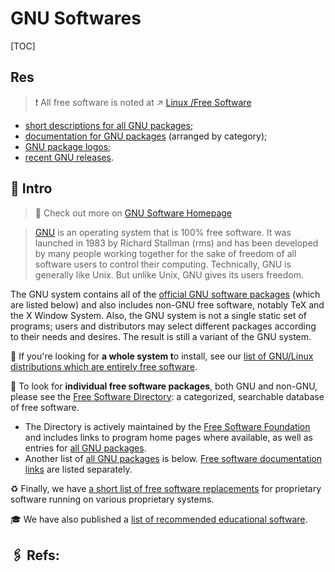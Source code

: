 # GNU Softwares

[TOC]

## Res
> ❗ All free software is noted at ↗ [Linux /Free Software](../🪓%20Free%20Software/Free%20Software.md)


- [short descriptions for all GNU packages](https://www.gnu.org/manual/blurbs.html);
- [documentation for GNU packages](https://www.gnu.org/manual/manual.html) (arranged by category);
- [GNU package logos](https://www.gnu.org/graphics/package-logos.html);
- [recent GNU releases](https://www.gnu.org/software/recent-releases.html).



## 🐌 Intro
> 🔗 Check out more on [GNU Software Homepage](https://www.gnu.org/software/#navigation)

>  [GNU](https://www.gnu.org/gnu/about-gnu.html) is an operating system that is 100% free software. It was launched in 1983 by Richard Stallman (rms) and has been developed by many people working together for the sake of freedom of all software users to control their computing. Technically, GNU is generally like Unix. But unlike Unix, GNU gives its users freedom.

The GNU system contains all of the [official GNU software packages](https://www.gnu.org/philosophy/categories.html#GNUsoftware) (which are listed below) and also includes non-GNU free software, notably TeX and the X Window System. Also, the GNU system is not a single static set of programs; users and distributors may select different packages according to their needs and desires. The result is still a variant of the GNU system.

👀 If you're looking for **a whole system t**o install, see our [list of GNU/Linux distributions which are entirely free software](https://www.gnu.org/distros/free-distros.html).

👀 To look for **individual free software packages**, both GNU and non-GNU, please see the [Free Software Directory](http://directory.fsf.org/): a categorized, searchable database of free software.

-  The Directory is actively maintained by the [Free Software Foundation](http://www.fsf.org/) and includes links to program home pages where available, as well as entries for [all GNU packages](http://directory.fsf.org/wiki/GNU/). 
- Another list of [all GNU packages](https://www.gnu.org/software/#allgnupkgs) is below. [Free software documentation links](https://www.gnu.org/doc/doc.html) are listed separately.

♻️ Finally, we have [a short list of free software replacements](https://directory.fsf.org/wiki/Free_Software_Directory:Free_software_replacements) for proprietary software running on various proprietary systems.

🎓 We have also published a [list of recommended educational software](https://www.gnu.org/software/free-software-for-education.html).




## 🖇 Refs:
[七个 GNU 工具，命令行的强大功能与终端亲密接触的必备工具]: https://www.51cto.com/article/706173.html

